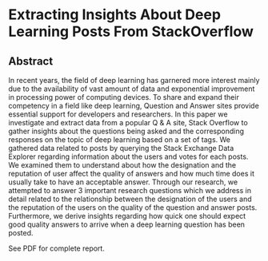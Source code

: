 # Extracting Insights About Deep Learning Posts From StackOverflow

## Abstract

In recent years, the field of deep learning has garnered more interest mainly due to the availability of vast amount of data
and exponential improvement in processing power of computing devices. To share and expand their competency in a field like deep learning, Question and Answer sites provide essential support for developers and researchers. In this paper we investigate and extract data from a popular Q & A site, Stack Overflow to gather insights about the questions being asked and the corresponding responses on the topic of deep learning based on a set of tags. We gathered data related to posts by querying the Stack Exchange Data Explorer regarding information about the users and votes for each posts. We examined them to understand about how
the designation and the reputation of user affect the quality of answers and how much time does it usually take to have an acceptable answer. Through our research, we attempted to answer 3 important research questions which we address in detail related to the relationship between the designation of the users and the reputation of the users on the quality of the question and answer posts. Furthermore, we derive insights regarding how quick one should expect good quality answers to arrive when a deep learning question has been posted.

See PDF for complete report.
